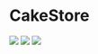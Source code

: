 # CakeStore

<img src=" https://user-images.githubusercontent.com/35393434/55672267-cc83e980-58b6-11e9-84a9-5c5b4e1b2970.png " />
<img src=" https://user-images.githubusercontent.com/35393434/55672278-eae9e500-58b6-11e9-8947-e8d350f73173.png " /> 
<img src="https://user-images.githubusercontent.com/35393434/55672282-00f7a580-58b7-11e9-9e55-d21ed0f39779.png"  />
